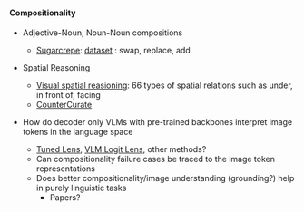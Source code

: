 #### Compositionality

- Adjective-Noun, Noun-Noun compositions
    - [Sugarcrepe](https://arxiv.org/pdf/2306.14610): [dataset](https://huggingface.co/datasets?sort=trending&search=sugarcrepe) : swap, replace, add

- Spatial Reasoning
    - [Visual spatial reasioning](https://arxiv.org/pdf/2205.00363): 66 types of spatial relations such as under, in front of, facing
    - [CounterCurate](https://countercurate.github.io/)

- How do decoder only VLMs with pre-trained backbones interpret image tokens in the language space
    - [Tuned Lens](https://arxiv.org/pdf/2303.08112), [VLM Logit Lens](https://arxiv.org/pdf/2410.02762v1), other methods?
    - Can compositionality failure cases be traced to the image token representations
    - Does better compositionality/image understanding (grounding?) help in purely linguistic tasks
        - Papers?
